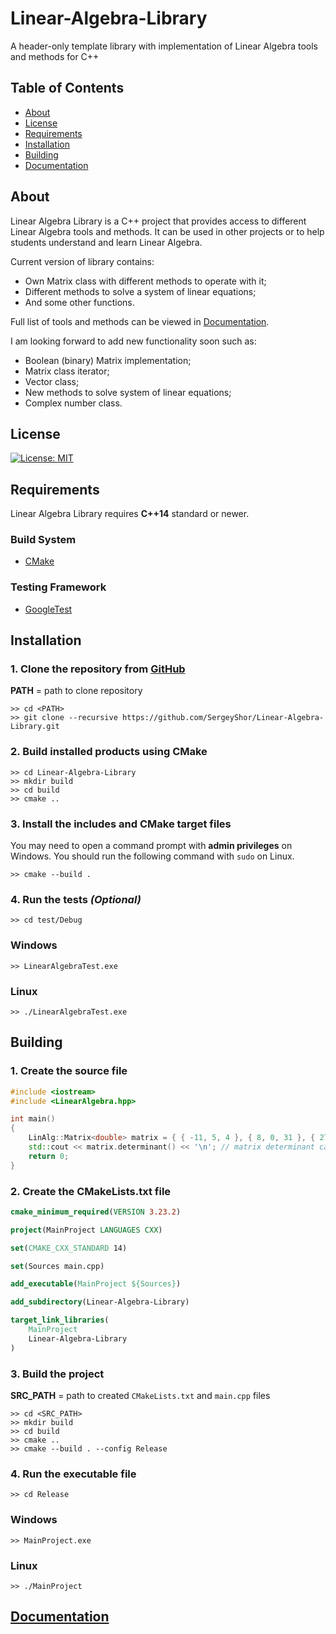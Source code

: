 # **Linear-Algebra-Library**
A header-only template library with implementation of Linear Algebra tools and methods for C++
## **Table of Contents**
- [About](#about)
- [License](#license)
- [Requirements](#requirements)
- [Installation](#installation) 
- [Building](#building) 
- [Documentation](#documentation)

## **About**
Linear Algebra Library is a C++ project that provides access to different Linear Algebra tools and methods. It can be used in other projects or to help students understand and learn Linear Algebra.

Current version of library contains:
- Own Matrix class with different methods to operate with it;
- Different methods to solve a system of linear equations;
- And some other functions.

Full list of tools and methods can be viewed in [Documentation](https://github.com/SergeyShor/Linear-Algebra-Library/blob/main/docs/Documentation.md).

I am looking forward to add new functionality soon such as:
- Boolean (binary) Matrix implementation;
- Matrix class iterator;
- Vector class;
- New methods to solve system of linear equations;
- Complex number class.

## **License**
[![License: MIT](https://img.shields.io/badge/License-MIT-yellow.svg)](https://choosealicense.com/licenses/mit/)

## **Requirements**
Linear Algebra Library requires **C++14** standard or newer.

### **Build System**
- [CMake](https://cmake.org/)

### **Testing Framework**
- [GoogleTest](https://google.github.io/googletest/)

## **Installation**

### 1. Clone the repository from [GitHub](https://github.com/SergeyShor/Linear-Algebra-Library)
**PATH** = path to clone repository
```console
>> cd <PATH>
>> git clone --recursive https://github.com/SergeyShor/Linear-Algebra-Library.git
```

### 2. Build installed products using CMake
```console
>> cd Linear-Algebra-Library
>> mkdir build
>> cd build
>> cmake ..
```

### 3. Install the includes and CMake target files 
You may need to open a command prompt with **admin privileges** on Windows.
You should run the following command with `sudo` on Linux.
```console
>> cmake --build .
```

### 4. Run the tests *(Optional)*
```console
>> cd test/Debug
```
### **Windows**
```console
>> LinearAlgebraTest.exe
```
### **Linux**
```console
>> ./LinearAlgebraTest.exe
```

## **Building**

### 1. Create the source file
```cpp
#include <iostream>
#include <LinearAlgebra.hpp>

int main() 
{
    LinAlg::Matrix<double> matrix = { { -11, 5, 4 }, { 8, 0, 31 }, { 27, -3, 16 } };
    std::cout << matrix.determinant() << '\n'; // matrix determinant calculation
    return 0;
}
```

### 2. Create the CMakeLists.txt file
```cmake
cmake_minimum_required(VERSION 3.23.2)

project(MainProject LANGUAGES CXX)

set(CMAKE_CXX_STANDARD 14)

set(Sources main.cpp)

add_executable(MainProject ${Sources})

add_subdirectory(Linear-Algebra-Library)

target_link_libraries(
    MainProject
    Linear-Algebra-Library
)
```

### 3. Build the project
**SRC_PATH** = path to created `CMakeLists.txt` and `main.cpp` files
```console
>> cd <SRC_PATH>
>> mkdir build
>> cd build
>> cmake ..
>> cmake --build . --config Release
```

### 4. Run the executable file
```console
>> cd Release
```
### **Windows**
```console
>> MainProject.exe
```
### **Linux**
```console
>> ./MainProject
```

## **[Documentation](https://github.com/SergeyShor/Linear-Algebra-Library/blob/main/docs/Documentation.md)**